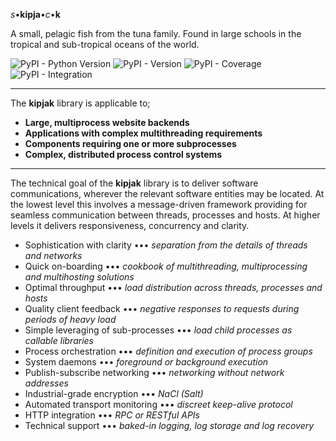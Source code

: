 *s*•**kipja**•*c*•**k**

A small, pelagic fish from the tuna family. Found in large schools in the
tropical and sub-tropical oceans of the world.

![PyPI - Python Version](https://img.shields.io/pypi/pyversions/kipjak)
![PyPI - Version](https://img.shields.io/pypi/v/kipjak)
![PyPI - Coverage](https://img.shields.io/badge/coverage-75%25-brightgreen)
![PyPI - Integration](https://img.shields.io/badge/integration-passing-cyan)

---

The **kipjak** library is applicable to;

* **Large, multiprocess website backends**
* **Applications with complex multithreading requirements**
* **Components requiring one or more subprocesses**
* **Complex, distributed process control systems**

---

The technical goal of the **kipjak** library is to deliver software communications, wherever the
relevant software entities may be located. At the lowest level this involves a message-driven
framework providing for seamless communication between threads, processes and hosts. At higher
levels it delivers responsiveness, concurrency and clarity.

* Sophistication with clarity ••• *separation from the details of threads and networks*
* Quick on-boarding ••• *cookbook of multithreading, multiprocessing and multihosting solutions*
* Optimal throughput ••• *load distribution across threads, processes and hosts*
* Quality client feedback ••• *negative responses to requests during periods of heavy load*
* Simple leveraging of sub-processes ••• *load child processes as callable libraries*
* Process orchestration ••• *definition and execution of process groups*
* System daemons ••• *foreground or background execution*
* Publish-subscribe networking ••• *networking without network addresses*
* Industrial-grade encryption ••• *NaCl (Salt)*
* Automated transport monitoring ••• *discreet keep-alive protocol*
* HTTP integration ••• *RPC or RESTful APIs*
* Technical support ••• *baked-in logging, log storage and log recovery*
